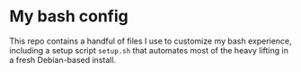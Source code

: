 # My bash config

This repo contains a handful of files I use to customize my bash experience, including a setup script `setup.sh` that automates most of the heavy lifting in a fresh Debian-based install.
